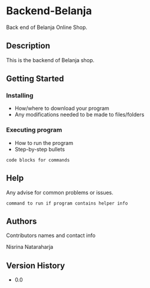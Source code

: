 # Backend-Belanja

Back end of Belanja Online Shop.

## Description

This is the backend of Belanja shop.

## Getting Started

### Installing

* How/where to download your program
* Any modifications needed to be made to files/folders

### Executing program

* How to run the program
* Step-by-step bullets
```
code blocks for commands
```

## Help

Any advise for common problems or issues.
```
command to run if program contains helper info
```

## Authors

Contributors names and contact info

Nisrina Nataraharja

## Version History

* 0.0
